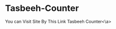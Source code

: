 # Tasbeeh-Counter


You can Visit Site By This Link
<a src="https://hammad774.github.io/Tasbeeh-Counter/">Tasbeeh Counter<\a>
